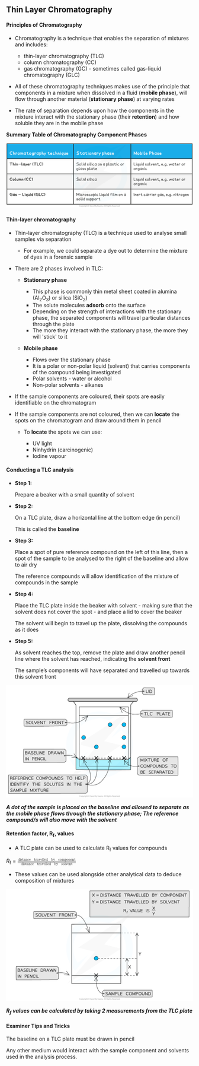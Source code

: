 Thin Layer Chromatography
-------------------------

#### Principles of Chromatography

* Chromatography is a technique that enables the separation of mixtures and includes:

  + thin-layer chromatography (TLC)
  + column chromatography (CC)
  + gas chromatography (GC) - sometimes called gas-liquid chromatography (GLC)
* All of these chromatography techniques makes use of the principle that components in a mixture when dissolved in a fluid (<b>mobile phase</b>), will flow through another material (<b>stationary phase</b>) at varying rates
* The rate of separation depends upon how the components in the mixture interact with the stationary phase (their<b> retention</b>) and how soluble they are in the mobile phase

<b>Summary Table of Chromatography Component Phases</b>

![](7.11.1-Summary-Table-of-Chromatography-Component-Phases.png)

#### Thin-layer chromatography

* Thin-layer chromatography (TLC) is a technique used to analyse small samples via separation

  + For example, we could separate a dye out to determine the mixture of dyes in a forensic sample
* There are 2 phases involved in TLC:

  + <b>Stationary phase</b>

    - This phase is commonly thin metal sheet coated in alumina (Al<sub>2</sub>O<sub>3</sub>) or silica (SiO<sub>2</sub>)
    - The solute molecules <b>adsorb</b> onto the surface
    - Depending on the strength of interactions with the stationary phase, the separated components will travel particular distances through the plate
    - The more they interact with the stationary phase, the more they will 'stick' to it
  + <b>Mobile phase</b>

    - Flows over the stationary phase
    - It is a polar or non-polar liquid (solvent) that carries components of the compound being investigated
    - Polar solvents - water or alcohol
    - Non-polar solvents - alkanes
* If the sample components are coloured, their spots are easily identifiable on the chromatogram
* If the sample components are not coloured, then we can <b>locate</b> the spots on the chromatogram and draw around them in pencil

  + To <b>locate</b> the spots we can use:

    - UV light
    - Ninhydrin (carcinogenic)
    - Iodine vapour

#### Conducting a TLC analysis

* <b>Step 1:</b>

  Prepare a beaker with a small quantity of solvent
* <b>Step 2:</b>

  On a TLC plate, draw a horizontal line at the bottom edge (in pencil)

  This is called the <b>baseline</b>
* <b>Step 3:</b>

  Place a spot of pure reference compound on the left of this line, then a spot of the sample to be analysed to the right of the baseline and allow to air dry

  The reference compounds will allow identification of the mixture of compounds in the sample
* <b>Step 4:</b>

  Place the TLC plate inside the beaker with solvent - making sure that the solvent does not cover the spot - and place a lid to cover the beaker

  The solvent will begin to travel up the plate, dissolving the compounds as it does
* <b>Step 5:</b>

  As solvent reaches the top, remove the plate and draw another pencil line where the solvent has reached, indicating the <b>solvent front</b>

  The sample’s components will have separated and travelled up towards this solvent front

![tlc-apparatus-new](tlc-apparatus-new.png)

<i><b>A dot of the sample is placed on the baseline and allowed to separate as the mobile phase flows through the stationary phase; The reference compound/s will also move with the solvent</b></i>

#### Retention factor, R<sub>f</sub>, values

* A TLC plate can be used to calculate R<sub>f</sub> values for compounds

<i>R</i><sub>f</sub> = <math><semantics><mfrac><mrow><mi>distance</mi><mo> </mo><mi>travelled</mi><mo> </mo><mi>by</mi><mo> </mo><mi>component</mi></mrow><mrow><mi>distance</mi><mo> </mo><mi>travelled</mi><mo> </mo><mi>by</mi><mo> </mo><mi>solvent</mi></mrow></mfrac><annotation>{"language":"en","fontFamily":"Times New Roman","fontSize":"18"}</annotation></semantics></math>

* These values can be used alongside other analytical data to deduce composition of mixtures

![Analytical Techniques - Calculating Rf Values, downloadable AS & A Level Chemistry revision notes](8.1-Analytical-Techniques-Calculating-Rf-Values.png)

<i><b>R</b></i><sub><i><b>f</b></i></sub><i><b> values can be calculated by taking 2 measurements from the TLC plate</b></i>

#### Examiner Tips and Tricks

The baseline on a TLC plate must be drawn in pencil

Any other medium would interact with the sample component and solvents used in the analysis process.